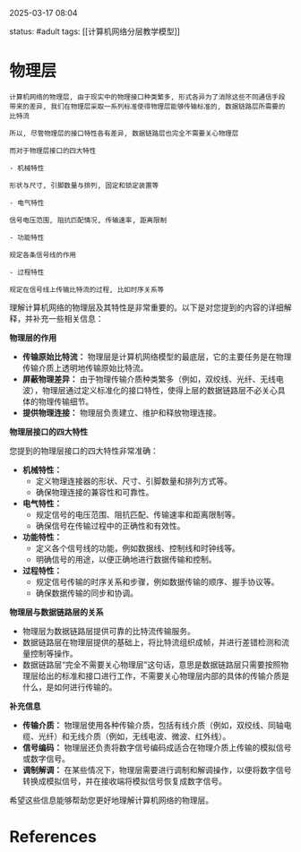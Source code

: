 2025-03-17    08:04

status: #adult 
tags: [[计算机网络分层教学模型]]


# 物理层

```
计算机网络的物理层, 由于现实中的物理接口种类繁多, 形式各异为了消除这些不同通信手段带来的差异, 我们在物理层采取一系列标准使得物理层能够传输标准的, 数据链路层所需要的比特流

所以, 尽管物理层的接口特性各有差异, 数据链路层也完全不需要关心物理层

而对于物理层接口的四大特性

- 机械特性

形状与尺寸, 引脚数量与排列, 固定和锁定装置等

- 电气特性

信号电压范围, 阻抗匹配情况, 传输速率, 距离限制

- 功能特性

规定各条信号线的作用

- 过程特性

规定在信号线上传输比特流的过程, 比如时序关系等
```

理解计算机网络的物理层及其特性是非常重要的。以下是对您提到的内容的详细解释，并补充一些相关信息：

**物理层的作用**

- **传输原始比特流：** 物理层是计算机网络模型的最底层，它的主要任务是在物理传输介质上透明地传输原始比特流。
- **屏蔽物理差异：** 由于物理传输介质种类繁多（例如，双绞线、光纤、无线电波），物理层通过定义标准化的接口特性，使得上层的数据链路层不必关心具体的物理传输细节。
- **提供物理连接：** 物理层负责建立、维护和释放物理连接。

**物理层接口的四大特性**

您提到的物理层接口的四大特性非常准确：

- **机械特性：**
    - 定义物理连接器的形状、尺寸、引脚数量和排列方式等。
    - 确保物理连接的兼容性和可靠性。
- **电气特性：**
    - 规定信号的电压范围、阻抗匹配、传输速率和距离限制等。
    - 确保信号在传输过程中的正确性和有效性。
- **功能特性：**
    - 定义各个信号线的功能，例如数据线、控制线和时钟线等。
    - 明确信号的用途，以便正确地进行数据传输和控制。
- **过程特性：**
    - 规定信号传输的时序关系和步骤，例如数据传输的顺序、握手协议等。
    - 确保数据传输的同步和协调。

**物理层与数据链路层的关系**

- 物理层为数据链路层提供可靠的比特流传输服务。
- 数据链路层在物理层提供的基础上，将比特流组织成帧，并进行差错检测和流量控制等操作。
- 数据链路层“完全不需要关心物理层”这句话，意思是数据链路层只需要按照物理层给出的标准和接口进行工作，不需要关心物理层内部的具体的传输介质是什么，是如何进行传输的。

**补充信息**

- **传输介质：** 物理层使用各种传输介质，包括有线介质（例如，双绞线、同轴电缆、光纤）和无线介质（例如，无线电波、微波、红外线）。
- **信号编码：** 物理层还负责将数字信号编码成适合在物理介质上传输的模拟信号或数字信号。
- **调制解调：** 在某些情况下，物理层需要进行调制和解调操作，以便将数字信号转换成模拟信号，并在接收端将模拟信号恢复成数字信号。

希望这些信息能够帮助您更好地理解计算机网络的物理层。

# References
